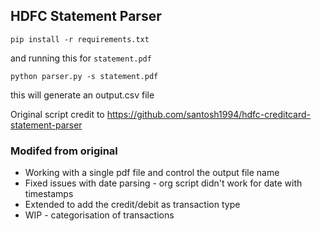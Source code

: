 ## HDFC Statement Parser

```
pip install -r requirements.txt
```

and running this for `statement.pdf`
```
python parser.py -s statement.pdf
```
this will generate an output.csv file

Original script credit to https://github.com/santosh1994/hdfc-creditcard-statement-parser

 ### Modifed from original
* Working with a single pdf file and control the output file name
* Fixed issues with date parsing - org script didn't work for date with timestamps
* Extended to add the credit/debit as transaction type
* WIP - categorisation of transactions